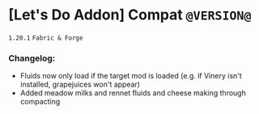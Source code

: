 # [Let's Do Addon] Compat `@VERSION@`
`1.20.1` `Fabric & Forge`
### Changelog:
- Fluids now only load if the target mod is loaded (e.g. if Vinery isn't installed, grapejuices won't appear)
- Added meadow milks and rennet fluids and cheese making through compacting
